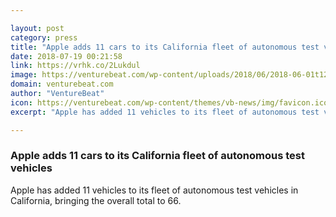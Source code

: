 ```yaml
---

layout: post
category: press
title: "Apple adds 11 cars to its California fleet of autonomous test vehicles"
date: 2018-07-19 00:21:58
link: https://vrhk.co/2Lukdul
image: https://venturebeat.com/wp-content/uploads/2018/06/2018-06-01t122505z_1_lynxnpee5037a_rtroptp_4_eu-apple-taxation.jpg?fit=3500%2C2311&strip=all
domain: venturebeat.com
author: "VentureBeat"
icon: https://venturebeat.com/wp-content/themes/vb-news/img/favicon.ico
excerpt: "Apple has added 11 vehicles to its fleet of autonomous test vehicles in California, bringing the overall total to 66."

---
```


### Apple adds 11 cars to its California fleet of autonomous test vehicles

Apple has added 11 vehicles to its fleet of autonomous test vehicles in California, bringing the overall total to 66.